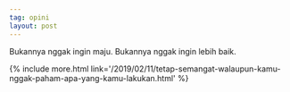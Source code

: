 ```yaml
---
tag: opini
layout: post
---
```


Bukannya nggak ingin maju. Bukannya nggak ingin lebih baik.

{% include more.html link='/2019/02/11/tetap-semangat-walaupun-kamu-nggak-paham-apa-yang-kamu-lakukan.html' %}